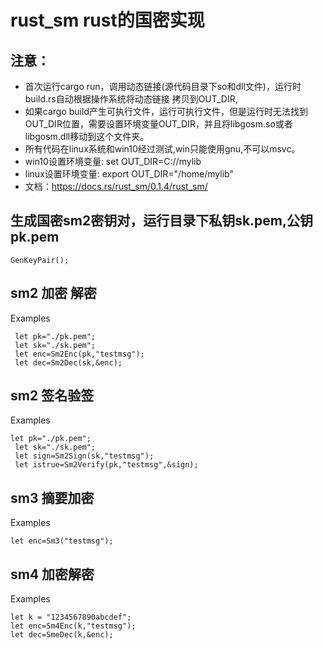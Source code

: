 # rust_sm rust的国密实现 

## 注意：
- 首次运行cargo run，调用动态链接(源代码目录下so和dll文件)，运行时build.rs自动根据操作系统将动态链接 拷贝到OUT_DIR,
- 如果cargo build产生可执行文件，运行可执行文件，但是运行时无法找到OUT_DIR位置，需要设置环境变量OUT_DIR，并且将libgosm.so或者libgosm.dll移动到这个文件夹。
- 所有代码在linux系统和win10经过测试,win只能使用gnu,不可以msvc。
- win10设置环境变量: set OUT_DIR=C://mylib
- linux设置环境变量: export OUT_DIR="/home/mylib"
- 文档：https://docs.rs/rust_sm/0.1.4/rust_sm/

## 生成国密sm2密钥对，运行目录下私钥sk.pem,公钥pk.pem
 ```
 GenKeyPair();
 ```

## sm2 加密 解密
 Examples
```
 let pk="./pk.pem";
 let sk="./sk.pem";
 let enc=Sm2Enc(pk,"testmsg");
 let dec=Sm2Dec(sk,&enc);
 ```
## sm2 签名验签
 Examples
```
let pk="./pk.pem";
 let sk="./sk.pem";
 let sign=Sm2Sign(sk,"testmsg");
 let istrue=Sm2Verify(pk,"testmsg",&sign);
 ```
  
## sm3 摘要加密
 Examples
 ```
 let enc=Sm3("testmsg");
 ```

## sm4 加密解密
 Examples
 ```
 let k = "1234567890abcdef";
 let enc=Sm4Enc(k,"testmsg");
 let dec=SmeDec(k,&enc);
 ```